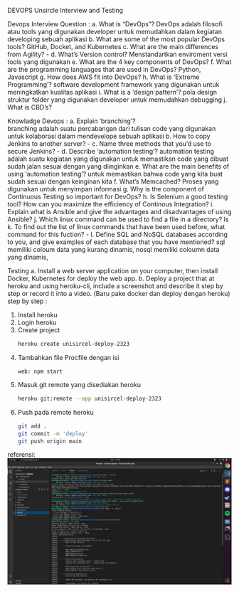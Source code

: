 DEVOPS Unsircle Interview and Testing

Devops Interview Question :
a. What is “DevOps”? 
    DevOps adalah filosofi atau tools yang digunakan developer untuk memudahkan dalam kegiatan developing sebuah aplikasi
b. What are some of the most popular DevOps tools? 
    GitHub, Docket, and Kubernetes
c. What are the main differences from Agility? -
d. What’s Version control? 
    Menstandartkan enviroment versi tools yang digunakan
e. What are the 4 key components of DevOps? 
f. What are the programming languages that are used in DevOps? 
    Python, Javascript
g. How does AWS fit into DevOps?
h. What is ‘Extreme Programming’? 
    software development framework yang digunakan untuk meningkatkan kualitas aplikasi 
i. What is a ‘design pattern’? 
    pola design struktur folder yang digunakan developer untuk memudahkan debugging
j. What is CBD’s?

Knowladge Devops :
a. Explain ‘branching’?  
    branching adalah suatu percabangan dari tulisan code yang digunakan untuk kolaborasi dalam mendevelope sebuah aplikasi 
b. How to copy Jenkins to another server? -
c. Name three methods that you’d use to secure Jenkins? -
d. Describe ‘automation testing’? 
    automation testing adalah suatu kegiatan yang digunakan untuk memastikan code yang dibuat sudah jalan sesuai dengan yang diinginkan
e. What are the main benefits of using ‘automation testing’? 
    untuk memastikan bahwa code yang kita buat sudah sesuai dengan keinginan kita
f. What’s Memcached? 
    Proses yang digunakan untuk menyimpan informasi
g. Why is the component of Continuous Testing so important for DevOps?
h. Is Selenium a good testing tool? How can you maximize the efficiency of Continous
Integration?
i. Explain what is Ansible and give the advantages and disadvantages of using Ansible?
j. Which linux command can be used to find a file in a directory? 
    ls
k. To find out the list of linux commands that have been used before, what command for
this fuction? -
l. Define SQL and NoSQL databases according to you, and give examples of each database
that you have mentioned? 
    sql memiliki coloum data yang kurang dinamis, nosql memiliki coloumn data yang dinamis,

Testing
a. Install a web server application on your computer, then install Docker, Kubernetes for
deploy the web app.
b. Deploy a project that at heroku and using heroku-cli, include a screenshot and describe
it step by step or record it into a video.  (Baru pake docker dan deploy dengan heroku)
step by step :
1. Install heroku
2. Login heroku
3. Create project
    ```bash
    heroku create unisircel-deploy-2323
    ```
4. Tambahkan file Procfile dengan isi
    ```
    web: npm start
    ```
5. Masuk git remote yang disediakan heroku
    ```bash
    heroku git:remote --app unisircel-deploy-2323
    ```
6. Push pada remote heroku
    ```bash
    git add .
    git commit -m 'deploy'
    git push origin main
    ```

referensi: 
![alt text](./asset/heroku.png)